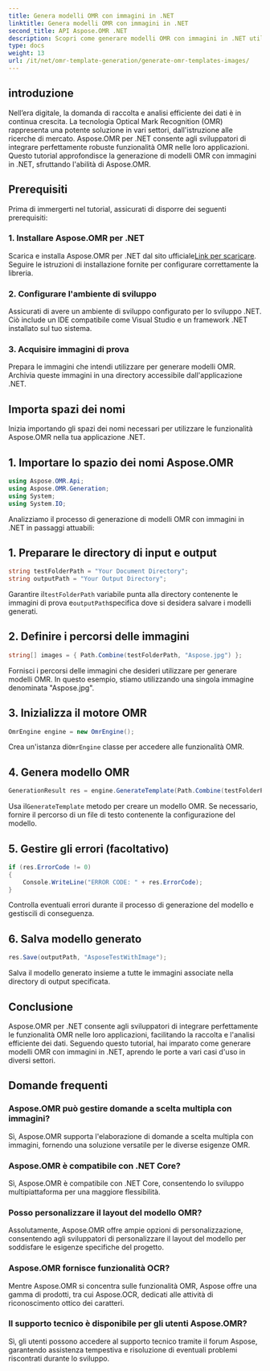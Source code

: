 ```yaml
---
title: Genera modelli OMR con immagini in .NET
linktitle: Genera modelli OMR con immagini in .NET
second_title: API Aspose.OMR .NET
description: Scopri come generare modelli OMR con immagini in .NET utilizzando Aspose.OMR per una raccolta e un'analisi efficienti dei dati. Inizia oggi!
type: docs
weight: 13
url: /it/net/omr-template-generation/generate-omr-templates-images/
---
```

## introduzione
Nell’era digitale, la domanda di raccolta e analisi efficiente dei dati è in continua crescita. La tecnologia Optical Mark Recognition (OMR) rappresenta una potente soluzione in vari settori, dall'istruzione alle ricerche di mercato. Aspose.OMR per .NET consente agli sviluppatori di integrare perfettamente robuste funzionalità OMR nelle loro applicazioni. Questo tutorial approfondisce la generazione di modelli OMR con immagini in .NET, sfruttando l'abilità di Aspose.OMR.
## Prerequisiti
Prima di immergerti nel tutorial, assicurati di disporre dei seguenti prerequisiti:
### 1. Installare Aspose.OMR per .NET
Scarica e installa Aspose.OMR per .NET dal sito ufficiale[Link per scaricare](https://releases.aspose.com/omr/net/). Seguire le istruzioni di installazione fornite per configurare correttamente la libreria.
### 2. Configurare l'ambiente di sviluppo
Assicurati di avere un ambiente di sviluppo configurato per lo sviluppo .NET. Ciò include un IDE compatibile come Visual Studio e un framework .NET installato sul tuo sistema.
### 3. Acquisire immagini di prova
Prepara le immagini che intendi utilizzare per generare modelli OMR. Archivia queste immagini in una directory accessibile dall'applicazione .NET.
## Importa spazi dei nomi
Inizia importando gli spazi dei nomi necessari per utilizzare le funzionalità Aspose.OMR nella tua applicazione .NET.
## 1. Importare lo spazio dei nomi Aspose.OMR
```csharp
using Aspose.OMR.Api;
using Aspose.OMR.Generation;
using System;
using System.IO;
```
Analizziamo il processo di generazione di modelli OMR con immagini in .NET in passaggi attuabili:
## 1. Preparare le directory di input e output
```csharp
string testFolderPath = "Your Document Directory";
string outputPath = "Your Output Directory";
```
 Garantire il`testFolderPath` variabile punta alla directory contenente le immagini di prova e`outputPath`specifica dove si desidera salvare i modelli generati.
## 2. Definire i percorsi delle immagini
```csharp
string[] images = { Path.Combine(testFolderPath, "Aspose.jpg") };
```
Fornisci i percorsi delle immagini che desideri utilizzare per generare modelli OMR. In questo esempio, stiamo utilizzando una singola immagine denominata "Aspose.jpg".
## 3. Inizializza il motore OMR
```csharp
OmrEngine engine = new OmrEngine();
```
 Crea un'istanza di`OmrEngine` classe per accedere alle funzionalità OMR.
## 4. Genera modello OMR
```csharp
GenerationResult res = engine.GenerateTemplate(Path.Combine(testFolderPath, "AsposeTestWithImage.txt"), images);
```
 Usa il`GenerateTemplate` metodo per creare un modello OMR. Se necessario, fornire il percorso di un file di testo contenente la configurazione del modello.
## 5. Gestire gli errori (facoltativo)
```csharp
if (res.ErrorCode != 0)
{
    Console.WriteLine("ERROR CODE: " + res.ErrorCode);
}
```
Controlla eventuali errori durante il processo di generazione del modello e gestiscili di conseguenza.
## 6. Salva modello generato
```csharp
res.Save(outputPath, "AsposeTestWithImage");
```
Salva il modello generato insieme a tutte le immagini associate nella directory di output specificata.
## Conclusione
Aspose.OMR per .NET consente agli sviluppatori di integrare perfettamente le funzionalità OMR nelle loro applicazioni, facilitando la raccolta e l'analisi efficiente dei dati. Seguendo questo tutorial, hai imparato come generare modelli OMR con immagini in .NET, aprendo le porte a vari casi d'uso in diversi settori.
## Domande frequenti
### Aspose.OMR può gestire domande a scelta multipla con immagini?
Sì, Aspose.OMR supporta l'elaborazione di domande a scelta multipla con immagini, fornendo una soluzione versatile per le diverse esigenze OMR.
### Aspose.OMR è compatibile con .NET Core?
Sì, Aspose.OMR è compatibile con .NET Core, consentendo lo sviluppo multipiattaforma per una maggiore flessibilità.
### Posso personalizzare il layout del modello OMR?
Assolutamente, Aspose.OMR offre ampie opzioni di personalizzazione, consentendo agli sviluppatori di personalizzare il layout del modello per soddisfare le esigenze specifiche del progetto.
### Aspose.OMR fornisce funzionalità OCR?
Mentre Aspose.OMR si concentra sulle funzionalità OMR, Aspose offre una gamma di prodotti, tra cui Aspose.OCR, dedicati alle attività di riconoscimento ottico dei caratteri.
### Il supporto tecnico è disponibile per gli utenti Aspose.OMR?
Sì, gli utenti possono accedere al supporto tecnico tramite il forum Aspose, garantendo assistenza tempestiva e risoluzione di eventuali problemi riscontrati durante lo sviluppo.